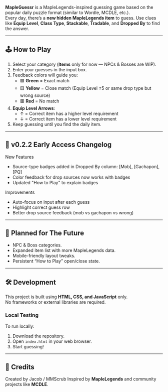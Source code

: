**MapleGuessr** is a MapleLegends-inspired guessing game based on the popular daily puzzle format (similar to Wordle, MCDLE, etc.).  
Every day, there’s a **new hidden MapleLegends item** to guess. Use clues like **Equip Level**, **Class Type**, **Stackable**, **Tradable**, and **Dropped By** to find the answer.

---

## 🕹 How to Play
1. Select your category (**Items** only for now — NPCs & Bosses are WIP).
2. Enter your guesses in the input box.  
3. Feedback colors will guide you:
   - 🟩 **Green** = Exact match  
   - 🟨 **Yellow** = Close match (Equip Level ±5 or same drop type but wrong source)  
   - 🟥 **Red** = No match  
4. **Equip Level Arrows**:
   - ↑ = Correct item has a higher level requirement  
   - ↓ = Correct item has a lower level requirement  
5. Keep guessing until you find the daily item.

---

## 📅 v0.2.2 Early Access Changelog

New Features
- Source-type badges added in Dropped By column: [Mob], [Gachapon], [PQ]
- Color feedback for drop sources now works with badges
- Updated "How to Play" to explain badges

Improvements
- Auto-focus on input after each guess
- Highlight correct guess row
- Better drop source feedback (mob vs gachapon vs wrong)

---

## 🚧 Planned for The Future
- NPC & Boss categories.
- Expanded item list with more MapleLegends data.
- Mobile-friendly layout tweaks.
- Persistent “How to Play” open/close state.

---

## 🛠 Development
This project is built using **HTML, CSS, and JavaScript** only.  
No frameworks or external libraries are required.

### Local Testing
To run locally:
1. Download the repository.
2. Open `index.html` in your web browser.
3. Start guessing!

---

## 📜 Credits
Created by Jacob / MMScrub 
Inspired by **MapleLegends** and community projects like **MCDLE**.
